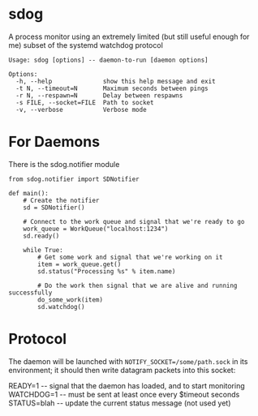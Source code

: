 sdog
====

A process monitor using an extremely limited (but still useful enough for me)
subset of the systemd watchdog protocol

```
Usage: sdog [options] -- daemon-to-run [daemon options]

Options:
  -h, --help              show this help message and exit
  -t N, --timeout=N       Maximum seconds between pings
  -r N, --respawn=N       Delay between respawns
  -s FILE, --socket=FILE  Path to socket
  -v, --verbose           Verbose mode
```

For Daemons
===========

There is the sdog.notifier module

```
from sdog.notifier import SDNotifier

def main():
	# Create the notifier
    sd = SDNotifier()

	# Connect to the work queue and signal that we're ready to go
	work_queue = WorkQueue("localhost:1234")
	sd.ready()

	while True:
		# Get some work and signal that we're working on it
	    item = work_queue.get()
		sd.status("Processing %s" % item.name)

		# Do the work then signal that we are alive and running successfully
		do_some_work(item)
		sd.watchdog()
```

Protocol
========

The daemon will be launched with `NOTIFY_SOCKET=/some/path.sock` in its
environment; it should then write datagram packets into this socket:

READY=1      -- signal that the daemon has loaded, and to start monitoring
WATCHDOG=1   -- must be sent at least once every $timeout seconds
STATUS=blah  -- update the current status message (not used yet)
